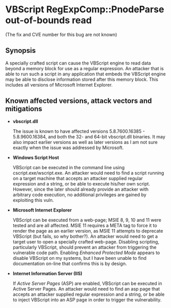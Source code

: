 VBScript RegExpComp::PnodeParse out-of-bounds read
==================================================
(The fix and CVE number for this bug are not known)

Synopsis
--------
A specially crafted script can cause the VBScript engine to read data beyond a
memory block for use as a regular expression. An attacker that is able to run
such a script in any application that embeds the VBScript engine may be able to
disclose information stored after this memory block. This includes all versions
of Microsoft Internet Explorer.

Known affected versions, attack vectors and mitigations
-------------------------------------------------------
* **vbscript.dll**
  
  The issue is known to have affected versions 5.8.7600.16385 - 5.8.9600.16384,
  and both the 32- and 64-bit vbscript.dll binaries. It may also impact earlier
  versions as well as later versions as I am not sure exactly when the issue
  was addressed by Microsoft.
* **Windows Script Host**
  
  VBScript can be executed in the command line using cscript.exe/wscript.exe.
  An attacker would need to find a script running on a target machine that
  accepts an attacker supplied regular expression and a string, or be able to
  execute his/her own script. However, since the later should already provide
  an attacker with arbitrary code execution, no additional privileges are
  gained by exploiting this vuln.
* **Microsoft Internet Explorer**
  
  VBScript can be executed from a web-page; MSIE 8, 9, 10 and 11 were tested
  and are all affected. MSIE 11 requires a META tag to force it to render the
  page as an earlier version, as MSIE 11 attempts to deprecate VBScript (but
  fails, so why bother?).
  An attacker would need to get a target user to open a specially crafted
  web-page. Disabling scripting, particularly VBScript, should prevent an
  attacker from triggering the vulnerable code path.
  Enabling *Enhanced Protected Mode* appears to disable VBScript on my
  systems, but I have been unable to find documentation on-line that confirms
  this is by design.
* **Internet Information Server (IIS)**
  
  If *Active Server Pages* (ASP) are enabled, VBScript can be executed in
  Active Server Pages. An attacker would need to find an asp page that accepts
  an attacker supplied regular expression and a string, or be able to inject
  VBScript into an ASP page in order to trigger the vulnerability.
